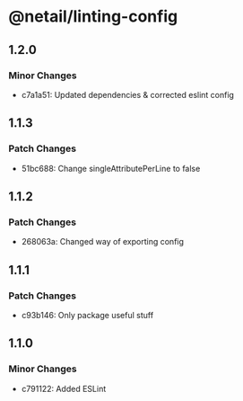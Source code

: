 # @netail/linting-config

## 1.2.0

### Minor Changes

- c7a1a51: Updated dependencies & corrected eslint config

## 1.1.3

### Patch Changes

- 51bc688: Change singleAttributePerLine to false

## 1.1.2

### Patch Changes

- 268063a: Changed way of exporting config

## 1.1.1

### Patch Changes

- c93b146: Only package useful stuff

## 1.1.0

### Minor Changes

- c791122: Added ESLint
